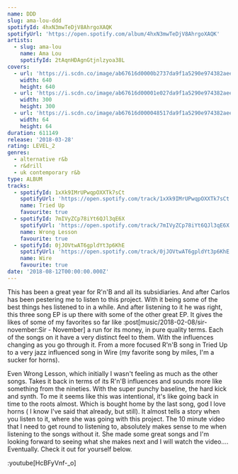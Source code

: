 ```yaml
---
name: DDD
slug: ama-lou-ddd
spotifyId: 4hxN3mwTeDjV8AhrgoXAQK
spotifyUrl: 'https://open.spotify.com/album/4hxN3mwTeDjV8AhrgoXAQK'
artists:
  - slug: ama-lou
    name: Ama Lou
    spotifyId: 2tAqnHDAgnGtjnlzyoa38L
covers:
  - url: 'https://i.scdn.co/image/ab67616d0000b2737da9f1a5290e974382aee15e'
    width: 640
    height: 640
  - url: 'https://i.scdn.co/image/ab67616d00001e027da9f1a5290e974382aee15e'
    width: 300
    height: 300
  - url: 'https://i.scdn.co/image/ab67616d000048517da9f1a5290e974382aee15e'
    width: 64
    height: 64
duration: 611149
release: '2018-03-28'
rating: LEVEL_2
genres:
  - alternative r&b
  - r&drill
  - uk contemporary r&b
type: ALBUM
tracks:
  - spotifyId: 1xXk9IMrUPwqpOXXTk7sCt
    spotifyUrl: 'https://open.spotify.com/track/1xXk9IMrUPwqpOXXTk7sCt'
    name: Tried Up
    favourite: true
  - spotifyId: 7mIVyZCp78iYt6QJl3qE6X
    spotifyUrl: 'https://open.spotify.com/track/7mIVyZCp78iYt6QJl3qE6X'
    name: Wrong Lesson
    favourite: true
  - spotifyId: 0jJOVtwAT6gpldYt3p6KhE
    spotifyUrl: 'https://open.spotify.com/track/0jJOVtwAT6gpldYt3p6KhE'
    name: Wire
    favourite: true
date: '2018-08-12T00:00:00.000Z'
---
```

This has been a great year for R'n'B and all its subsidiaries. And after Carlos has been
pestering me to listen to this project. With it being some of the best things hes listened
to in a while. And after listening to it he was right, this three song EP is up there with
some of the other great EP. It gives the likes of some of my favorites so far like :post[music/2018-02-08/sir-november:Sir - November]
a run for its money, in pure quality terms. Each of the songs on it have a very
distinct feel to them. With the influences changing as you go through it. From a more
focused R'n'B song in Tried Up to a very jazz influenced song in Wire (my favorite song
by miles, I'm a sucker for horns).

Even Wrong Lesson, which initially I wasn't feeling as much as the other songs. Takes it
back in terms of its R'n'B influences and sounds more like something from the nineties.
With the super punchy baseline, the hard kick and synth. To me it seems like this was intentional,
it's like going back in time to the roots almost. Which is bought home by the last song,
god I love horns ( I know I've said that already, but still). It almost tells a story when
you listen to it, where she was going with this project. The 10 minute video that I need to
get round to listening to, absolutely makes sense to me when listening to the songs without it.
She made some great songs and I'm looking forward to seeing what she makes next and I will
watch the video.... Eventually. Check it out for yourself below.

:youtube[HcBFyVnf-_o]
